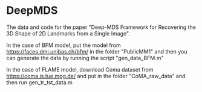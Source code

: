 # DeepMDS
The data and code for the paper "Deep-MDS Framework for Recovering the 3D Shape of 2D Landmarks from a Single Image".

In the case of BFM model, put the model from 
https://faces.dmi.unibas.ch/bfm/
in the folder "PublicMM1" and then you can generate the data by running the script "gen_data_BFM.m"

In the case of FLAME model, download Coma dataset from
https://coma.is.tue.mpg.de/
and put in the folder "CoMA_raw_data" and then run gen_tr_tst_data.m
